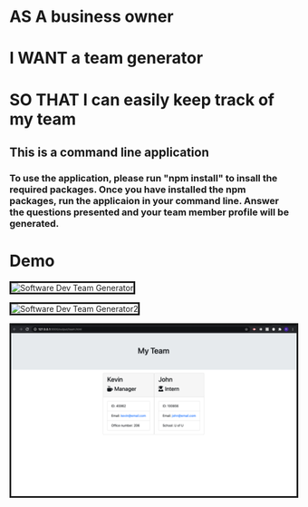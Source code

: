 
# AS A business owner
# I WANT a team generator
# SO THAT I can easily keep track of my team

## This is a command line application

### To use the application, please run "npm install" to insall the required packages. Once you have installed the npm packages, run the applicaion in your command line. Answer the questions presented and your team member profile will be generated.


# Demo
<img src="https://media.giphy.com/media/SYXivC5ThbZqCRxKDy/giphy.gif"
     alt="Software Dev Team Generator"
     style="border-style: solid;"/>

<img src="https://media.giphy.com/media/SYuilcPBMUppwPXqqq/giphy.gif"
     alt="Software Dev Team Generator2" 
     style="border-style: solid;"/>

<img src="./Assets/Team.png"
    alt="Team"
    style="border-style: solid;">

